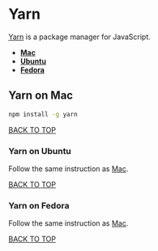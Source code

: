 Yarn
====
[Yarn](https://yarnpkg.com) is a package manager for JavaScript.

* [**Mac**](#yarn-on-mac)
* [**Ubuntu**](#yarn-on-ubuntu)
* [**Fedora**](#yarn-on-fedora)

## Yarn on Mac
```sh
npm install -g yarn
```
[BACK TO TOP](https://github.com/ctrl-alt-del/devenv/tree/master/language/javascript)



### Yarn on Ubuntu
Follow the same instruction as [Mac](#yarn-on-mac).

[BACK TO TOP](https://github.com/ctrl-alt-del/devenv/tree/master/language/javascript)



### Yarn on Fedora
Follow the same instruction as [Mac](#yarn-on-mac).

[BACK TO TOP](https://github.com/ctrl-alt-del/devenv/tree/master/language/javascript)
